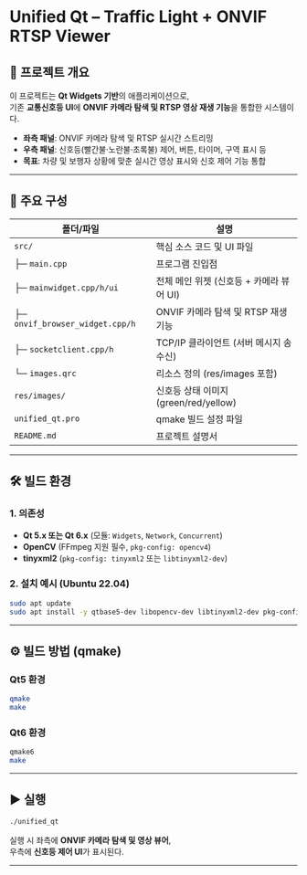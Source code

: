# Unified Qt – Traffic Light + ONVIF RTSP Viewer

## 📘 프로젝트 개요
이 프로젝트는 **Qt Widgets 기반**의 애플리케이션으로,  
기존 **교통신호등 UI**에 **ONVIF 카메라 탐색 및 RTSP 영상 재생 기능**을 통합한 시스템이다.

- **좌측 패널**: ONVIF 카메라 탐색 및 RTSP 실시간 스트리밍  
- **우측 패널**: 신호등(빨간불·노란불·초록불) 제어, 버튼, 타이머, 구역 표시 등  
- **목표**: 차량 및 보행자 상황에 맞춘 실시간 영상 표시와 신호 제어 기능 통합

---

## 🧩 주요 구성

| 폴더/파일 | 설명 |
|------------|------|
| `src/` | 핵심 소스 코드 및 UI 파일 |
| ├─ `main.cpp` | 프로그램 진입점 |
| ├─ `mainwidget.cpp/h/ui` | 전체 메인 위젯 (신호등 + 카메라 뷰어 UI) |
| ├─ `onvif_browser_widget.cpp/h` | ONVIF 카메라 탐색 및 RTSP 재생 기능 |
| ├─ `socketclient.cpp/h` | TCP/IP 클라이언트 (서버 메시지 송수신) |
| └─ `images.qrc` | 리소스 정의 (res/images 포함) |
| `res/images/` | 신호등 상태 이미지 (green/red/yellow) |
| `unified_qt.pro` | qmake 빌드 설정 파일 |
| `README.md` | 프로젝트 설명서 |

---

## 🛠️ 빌드 환경

### 1. 의존성
- **Qt 5.x 또는 Qt 6.x** (모듈: `Widgets`, `Network`, `Concurrent`)
- **OpenCV** (FFmpeg 지원 필수, `pkg-config: opencv4`)
- **tinyxml2** (`pkg-config: tinyxml2` 또는 `libtinyxml2-dev`)

### 2. 설치 예시 (Ubuntu 22.04)
```bash
sudo apt update
sudo apt install -y qtbase5-dev libopencv-dev libtinyxml2-dev pkg-config g++
```

---

## ⚙️ 빌드 방법 (qmake)

### Qt5 환경
```bash
qmake
make
```

### Qt6 환경
```bash
qmake6
make
```

---

## ▶️ 실행
```bash
./unified_qt
```

실행 시 좌측에 **ONVIF 카메라 탐색 및 영상 뷰어**,  
우측에 **신호등 제어 UI**가 표시된다.

---
